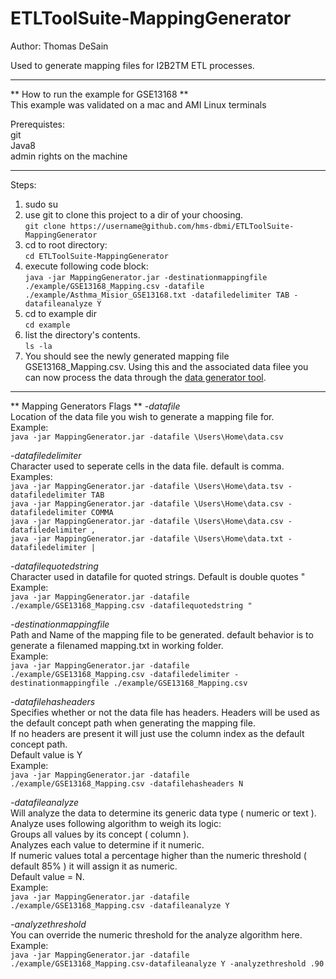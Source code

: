 # ETLToolSuite-MappingGenerator

Author: Thomas DeSain

Used to generate mapping files for I2B2TM ETL processes.  
***
** How to run the example for GSE13168 **  
This example was validated on a mac and AMI Linux terminals  

Prerequistes:  
git  
Java8  
admin rights on the machine  
***  
Steps:  

1. sudo su  
2. use git to clone this project to a dir of your choosing.  
`git clone https://username@github.com/hms-dbmi/ETLToolSuite-MappingGenerator`  
3. cd to root directory:  
`cd ETLToolSuite-MappingGenerator`   
4. execute following code block:  
`java -jar MappingGenerator.jar -destinationmappingfile ./example/GSE13168_Mapping.csv -datafile ./example/Asthma_Misior_GSE13168.txt -datafiledelimiter TAB -datafileanalyze Y`  
5. cd to example dir  
`cd example`  
6. list the directory's contents.  
`ls -la`  
7. You should see the newly generated mapping file GSE13168_Mapping.csv.  Using this and the associated data filee you can now process the data through the [data generator tool](https://github.com/hms-dbmi/ETLToolSuite-EntityGenerator).  

***
** Mapping Generators Flags **
*-datafile*  
Location of the data file you wish to generate a mapping file for.  
Example:  
`java -jar MappingGenerator.jar -datafile \Users\Home\data.csv`  

*-datafiledelimiter*   
Character used to seperate cells in the data file.  default is comma.  
Examples:  
`java -jar MappingGenerator.jar -datafile \Users\Home\data.tsv -datafiledelimiter TAB`  
`java -jar MappingGenerator.jar -datafile \Users\Home\data.csv -datafiledelimiter COMMA`  
`java -jar MappingGenerator.jar -datafile \Users\Home\data.csv -datafiledelimiter ,`  
`java -jar MappingGenerator.jar -datafile \Users\Home\data.txt -datafiledelimiter |`  

*-datafilequotedstring*  
Character used in datafile for quoted strings.  Default is double quotes "   
Example:  
`java -jar MappingGenerator.jar -datafile ./example/GSE13168_Mapping.csv -datafilequotedstring "`  

*-destinationmappingfile*  
Path and Name of the mapping file to be generated. default behavior is to generate a filenamed mapping.txt in working folder.   
Example:  
`java -jar MappingGenerator.jar -datafile ./example/GSE13168_Mapping.csv -datafiledelimiter -destinationmappingfile ./example/GSE13168_Mapping.csv`  

*-datafilehasheaders*  
Specifies whether or not the data file has headers.  Headers will be used as the default concept path when generating the mapping file.  
If no headers are present it will just use the column index as the default concept path.  
Default value is Y  
Example:  
`java -jar MappingGenerator.jar -datafile ./example/GSE13168_Mapping.csv -datafilehasheaders N`  

*-datafileanalyze*  
Will analyze the data to determine its generic data type ( numeric or text ).   
Analyze uses following algorithm to weigh its logic:  
Groups all values by its concept ( column ).  
Analyzes each value to determine if it numeric.   
If numeric values total a percentage higher than the numeric threshold ( default 85% ) it will assign it as numeric.   
Default value = N.  
Example:    
`java -jar MappingGenerator.jar -datafile ./example/GSE13168_Mapping.csv -datafileanalyze Y`   

*-analyzethreshold*    
You can override the numeric threshold for the analyze algorithm here.    
Example:    
`java -jar MappingGenerator.jar -datafile ./example/GSE13168_Mapping.csv-datafileanalyze Y -analyzethreshold .90`     

